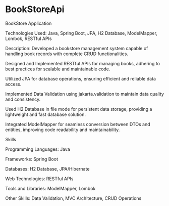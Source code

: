 # BookStoreApi
BookStore Application

Technologies Used: Java, Spring Boot, JPA, H2 Database, ModelMapper, Lombok, RESTful APIs

Description: Developed a bookstore management system capable of handling book records with complete CRUD functionalities.

Designed and Implemented RESTful APIs for managing books, adhering to best practices for scalable and maintainable code.

Utilized JPA for database operations, ensuring efficient and reliable data access.

Implemented Data Validation using jakarta.validation to maintain data quality and consistency.

Used H2 Database in file mode for persistent data storage, providing a lightweight and fast database solution.

Integrated ModelMapper for seamless conversion between DTOs and entities, improving code readability and maintainability.

Skills

Programming Languages: Java

Frameworks: Spring Boot

Databases: H2 Database, JPA/Hibernate

Web Technologies: RESTful APIs

Tools and Libraries: ModelMapper, Lombok

Other Skills: Data Validation, MVC Architecture, CRUD Operations

